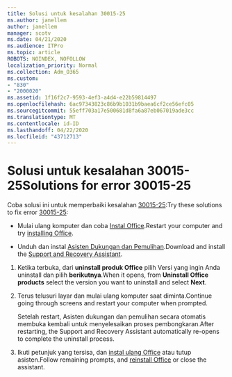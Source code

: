 ```yaml
---
title: Solusi untuk kesalahan 30015-25
ms.author: janellem
author: janellem
manager: scotv
ms.date: 04/21/2020
ms.audience: ITPro
ms.topic: article
ROBOTS: NOINDEX, NOFOLLOW
localization_priority: Normal
ms.collection: Adm_O365
ms.custom:
- "830"
- "2000020"
ms.assetid: 1f16f2c7-9593-4ef3-a4d4-e22b59814497
ms.openlocfilehash: 6ac97343823c86b9b1031b9baea6cf2ce56efc05
ms.sourcegitcommit: 55eff703a17e500681d8fa6a87eb067019ade3cc
ms.translationtype: MT
ms.contentlocale: id-ID
ms.lasthandoff: 04/22/2020
ms.locfileid: "43712713"
---
```

# <a name="solutions-for-error-30015-25"></a><span data-ttu-id="fe69b-102">Solusi untuk kesalahan 30015-25</span><span class="sxs-lookup"><span data-stu-id="fe69b-102">Solutions for error 30015-25</span></span>

<span data-ttu-id="fe69b-103">Coba solusi ini untuk memperbaiki kesalahan [30015-25](https://support.office.com/article/d5df89a9-0507-4b4c-92f9-22f457e630aa?wt.mc_id=Alchemy_ClientDIA):</span><span class="sxs-lookup"><span data-stu-id="fe69b-103">Try these solutions to fix error [30015-25](https://support.office.com/article/d5df89a9-0507-4b4c-92f9-22f457e630aa?wt.mc_id=Alchemy_ClientDIA):</span></span>
  
- <span data-ttu-id="fe69b-104">Mulai ulang komputer dan coba [Instal Office](https://portal.office.com/OLS/MySoftware.aspx).</span><span class="sxs-lookup"><span data-stu-id="fe69b-104">Restart your computer and try [installing Office](https://portal.office.com/OLS/MySoftware.aspx).</span></span>

- <span data-ttu-id="fe69b-105">Unduh dan instal [Asisten Dukungan dan Pemulihan](https://aka.ms/SARA-OfficeUninstall-Alchemy).</span><span class="sxs-lookup"><span data-stu-id="fe69b-105">Download and install the [Support and Recovery Assistant](https://aka.ms/SARA-OfficeUninstall-Alchemy).</span></span>

1. <span data-ttu-id="fe69b-106">Ketika terbuka, dari **uninstall produk Office** pilih Versi yang ingin Anda uninstall dan pilih **berikutnya**.</span><span class="sxs-lookup"><span data-stu-id="fe69b-106">When it opens, from **Uninstall Office products** select the version you want to uninstall and select **Next**.</span></span>

2. <span data-ttu-id="fe69b-107">Terus telusuri layar dan mulai ulang komputer saat diminta.</span><span class="sxs-lookup"><span data-stu-id="fe69b-107">Continue going through screens and restart your computer when prompted.</span></span>

    <span data-ttu-id="fe69b-108">Setelah restart, Asisten dukungan dan pemulihan secara otomatis membuka kembali untuk menyelesaikan proses pembongkaran.</span><span class="sxs-lookup"><span data-stu-id="fe69b-108">After restarting, the Support and Recovery Assistant automatically re-opens to complete the uninstall process.</span></span>

3. <span data-ttu-id="fe69b-109">Ikuti petunjuk yang tersisa, dan [instal ulang Office](https://portal.office.com/OLS/MySoftware.aspx) atau tutup asisten.</span><span class="sxs-lookup"><span data-stu-id="fe69b-109">Follow remaining prompts, and [reinstall Office](https://portal.office.com/OLS/MySoftware.aspx) or close the assistant.</span></span>
